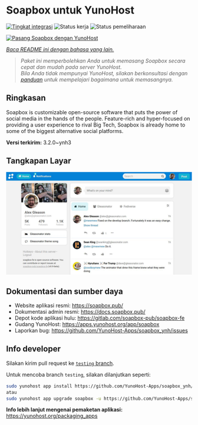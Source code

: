 <!--
N.B.: README ini dibuat secara otomatis oleh <https://github.com/YunoHost/apps/tree/master/tools/readme_generator>
Ini TIDAK boleh diedit dengan tangan.
-->

# Soapbox untuk YunoHost

[![Tingkat integrasi](https://dash.yunohost.org/integration/soapbox.svg)](https://ci-apps.yunohost.org/ci/apps/soapbox/) ![Status kerja](https://ci-apps.yunohost.org/ci/badges/soapbox.status.svg) ![Status pemeliharaan](https://ci-apps.yunohost.org/ci/badges/soapbox.maintain.svg)

[![Pasang Soapbox dengan YunoHost](https://install-app.yunohost.org/install-with-yunohost.svg)](https://install-app.yunohost.org/?app=soapbox)

*[Baca README ini dengan bahasa yang lain.](./ALL_README.md)*

> *Paket ini memperbolehkan Anda untuk memasang Soapbox secara cepat dan mudah pada server YunoHost.*  
> *Bila Anda tidak mempunyai YunoHost, silakan berkonsultasi dengan [panduan](https://yunohost.org/install) untuk mempelajari bagaimana untuk memasangnya.*

## Ringkasan

Soapbox is customizable open-source software that puts the power of social media in the hands of the people.
Feature-rich and hyper-focused on providing a user experience to rival Big Tech, Soapbox is already home to some of the biggest alternative social platforms.


**Versi terkirim:** 3.2.0~ynh3

## Tangkapan Layar

![Tangkapan Layar pada Soapbox](./doc/screenshots/screenshot.jpg)

## Dokumentasi dan sumber daya

- Website aplikasi resmi: <https://soapbox.pub/>
- Dokumentasi admin resmi: <https://docs.soapbox.pub/>
- Depot kode aplikasi hulu: <https://gitlab.com/soapbox-pub/soapbox-fe>
- Gudang YunoHost: <https://apps.yunohost.org/app/soapbox>
- Laporkan bug: <https://github.com/YunoHost-Apps/soapbox_ynh/issues>

## Info developer

Silakan kirim pull request ke [`testing` branch](https://github.com/YunoHost-Apps/soapbox_ynh/tree/testing).

Untuk mencoba branch `testing`, silakan dilanjutkan seperti:

```bash
sudo yunohost app install https://github.com/YunoHost-Apps/soapbox_ynh/tree/testing --debug
atau
sudo yunohost app upgrade soapbox -u https://github.com/YunoHost-Apps/soapbox_ynh/tree/testing --debug
```

**Info lebih lanjut mengenai pemaketan aplikasi:** <https://yunohost.org/packaging_apps>
